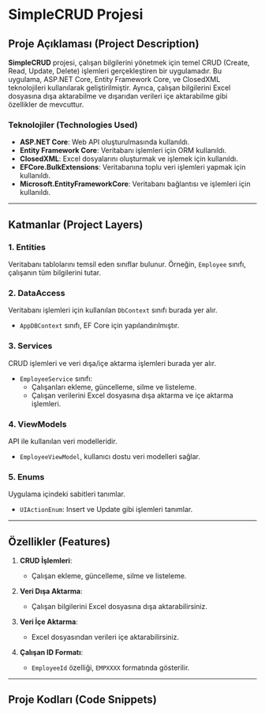 # SimpleCRUD Projesi

## Proje Açıklaması (Project Description)
**SimpleCRUD** projesi, çalışan bilgilerini yönetmek için temel CRUD (Create, Read, Update, Delete) işlemleri gerçekleştiren bir uygulamadır. Bu uygulama, ASP.NET Core, Entity Framework Core, ve ClosedXML teknolojileri kullanılarak geliştirilmiştir. Ayrıca, çalışan bilgilerini Excel dosyasına dışa aktarabilme ve dışarıdan verileri içe aktarabilme gibi özellikler de mevcuttur.

### Teknolojiler (Technologies Used)
- **ASP.NET Core**: Web API oluşturulmasında kullanıldı.
- **Entity Framework Core**: Veritabanı işlemleri için ORM kullanıldı.
- **ClosedXML**: Excel dosyalarını oluşturmak ve işlemek için kullanıldı.
- **EFCore.BulkExtensions**: Veritabanına toplu veri işlemleri yapmak için kullanıldı.
- **Microsoft.EntityFrameworkCore**: Veritabanı bağlantısı ve işlemleri için kullanıldı.

---

## Katmanlar (Project Layers)

### 1. **Entities**
Veritabanı tablolarını temsil eden sınıflar bulunur. Örneğin, `Employee` sınıfı, çalışanın tüm bilgilerini tutar.

### 2. **DataAccess**
Veritabanı işlemleri için kullanılan `DbContext` sınıfı burada yer alır. 
- `AppDBContext` sınıfı, EF Core için yapılandırılmıştır.

### 3. **Services**
CRUD işlemleri ve veri dışa/içe aktarma işlemleri burada yer alır.
- `EmployeeService` sınıfı:
  - Çalışanları ekleme, güncelleme, silme ve listeleme.
  - Çalışan verilerini Excel dosyasına dışa aktarma ve içe aktarma işlemleri.

### 4. **ViewModels**
API ile kullanılan veri modelleridir.
- `EmployeeViewModel`, kullanıcı dostu veri modelleri sağlar.

### 5. **Enums**
Uygulama içindeki sabitleri tanımlar.
- `UIActionEnum`: Insert ve Update gibi işlemleri tanımlar.

---

## Özellikler (Features)

1. **CRUD İşlemleri**:
   - Çalışan ekleme, güncelleme, silme ve listeleme.

2. **Veri Dışa Aktarma**:
   - Çalışan bilgilerini Excel dosyasına dışa aktarabilirsiniz.

3. **Veri İçe Aktarma**:
   - Excel dosyasından verileri içe aktarabilirsiniz.

4. **Çalışan ID Formatı**:
   - `EmployeeId` özelliği, `EMPXXXX` formatında gösterilir.

---

## Proje Kodları (Code Snippets)

